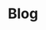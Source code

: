 ---
layout: posts
author_profile: true
share: false
read_time: false
permalink: /blog/
title: Blog
header:
  overlay_image: /assets/images/bluestone.jpeg
  caption: "Photo credit: Jeff Mercier"
---